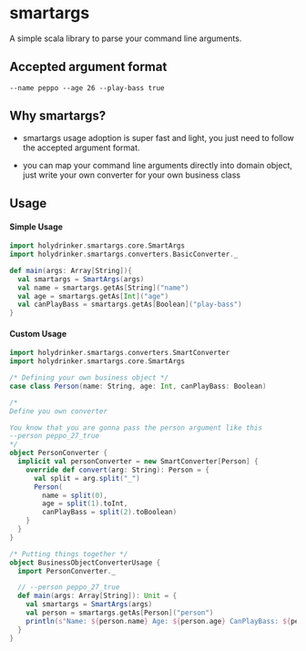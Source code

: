 # smartargs

A simple scala library to parse your command line arguments.

## Accepted argument format
```--name peppo --age 26 --play-bass true```

## Why smartargs?
- smartargs usage adoption is super fast and light, you just need to follow the accepted argument format.

- you can map your command line arguments directly into domain object, just write your own converter for your own business class

## Usage
#### Simple Usage 
```scala
import holydrinker.smartargs.core.SmartArgs
import holydrinker.smartargs.converters.BasicConverter._

def main(args: Array[String]){
  val smartargs = SmartArgs(args)
  val name = smartargs.getAs[String]("name")
  val age = smartargs.getAs[Int]("age")
  val canPlayBass = smartargs.getAs[Boolean]("play-bass")
}
```
#### Custom Usage
```scala
import holydrinker.smartargs.converters.SmartConverter
import holydrinker.smartargs.core.SmartArgs

/* Defining your own business object */
case class Person(name: String, age: Int, canPlayBass: Boolean)

/*
Define you own converter

You know that you are gonna pass the person argument like this
--person peppo_27_true
*/
object PersonConverter {
  implicit val personConverter = new SmartConverter[Person] {
    override def convert(arg: String): Person = {
      val split = arg.split("_")
      Person(
        name = split(0),
        age = split(1).toInt,
        canPlayBass = split(2).toBoolean)
    }
  }
}

/* Putting things together */
object BusinessObjectConverterUsage {
  import PersonConverter._

  // --person peppo_27_true
  def main(args: Array[String]): Unit = {
    val smartargs = SmartArgs(args)
    val person = smartargs.getAs[Person]("person")
    println(s"Name: ${person.name} Age: ${person.age} CanPlayBass: ${person.canPlayBass}")
  }
}
```
